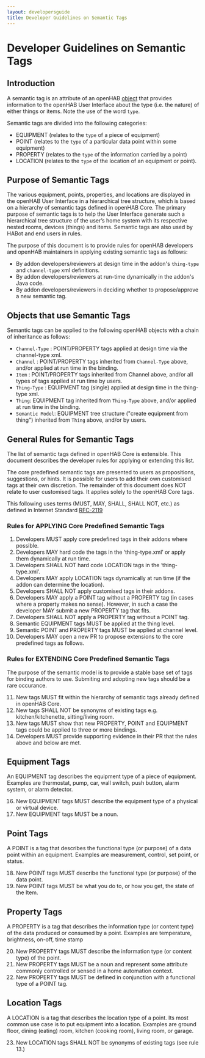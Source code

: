 ```yaml
---
layout: developersguide
title: Developer Guidelines on Semantic Tags
---
```


# Developer Guidelines on Semantic Tags

## Introduction

A semantic tag is an attribute of an openHAB [object](#objects-that-use-semantic-tags) that provides information to the openHAB User Interface about the type (i.e. the nature) of either things or items.
Note the use of the word `type`.

Semantic tags are divided into the following categories:

- EQUIPMENT (relates to the `type` of a piece of equipment)
- POINT (relates to the `type` of a particular data point within some equipment)
- PROPERTY (relates to the `type` of the information carried by a point)
- LOCATION (relates to the `type` of the location of an equipment or point).

## Purpose of Semantic Tags

The various equipment, points, properties, and locations are displayed in the openHAB User Interface in a hierarchical tree structure, which is based on a hierarchy of semantic tags defined in openHAB Core.
The primary purpose of semantic tags is to help the User Interface generate such a hierarchical tree structure of the user’s home system with its respective nested rooms, devices (things) and items.
Semantic tags are also used by HABot and end users in rules.

The purpose of this document is to provide rules for openHAB developers and openHAB maintainers in applying existing semantic tags as follows:

- By addon developers/reviewers at design time in the addon's `thing-type` and `channel-type` xml definitions.
- By addon developers/reviewers at run-time dynamically in the addon's Java code.
- By addon developers/reviewers in deciding whether to propose/approve a new semantic tag.

## Objects that use Semantic Tags

Semantic tags can be applied to the following openHAB objects with a chain of inheritance as follows:

- `Channel-Type` : POINT/PROPERTY tags applied at design time via the channel-type xml.
- `Channel` : POINT/PROPERTY tags inherited from `Channel-Type` above, and/or applied at run time in the binding.
- `Item` : POINT/PROPERTY tags inherited from Channel above, and/or all types of tags applied at run time by users.
- `Thing-Type` : EQUIPMENT tag (single) applied at design time in the thing-type xml.
- `Thing`: EQUIPMENT tag inherited from `Thing-Type` above, and/or applied at run time in the binding.
- `Semantic Model`: EQUIPMENT tree structure ("create equipment from thing") inherited from `Thing` above, and/or by users.

## General Rules for Semantic Tags

The list of semantic tags defined in openHAB Core is extensible.
This document describes the developer rules for applying or extending this list.

The core predefined semantic tags are presented to users as propositions, suggestions, or hints.
It is possible for users to add their own customised tags at their own discretion.
The remainder of this document does NOT relate to user customised tags.
It applies solely to the openHAB Core tags.

This following uses terms (MUST, MAY, SHALL, SHALL NOT, etc.) as defined in Internet Standard [RFC-2119](https://datatracker.ietf.org/doc/html/rfc2119)

### Rules for **APPLYING** Core Predefined Semantic Tags

1. Developers MUST apply core predefined tags in their addons where possible.
1. Developers MAY hard code the tags in the ‘thing-type.xml’ or apply them dynamically at run time.
1. Developers SHALL NOT hard code LOCATION tags in the ‘thing-type.xml’.
1. Developers MAY apply LOCATION tags dynamically at run time (if the addon can determine the location).
1. Developers SHALL NOT apply customised tags in their addons.
1. Developers MAY apply a POINT tag without a PROPERTY tag (in cases where a property makes no sense). However, in such a case the developer MAY submit a new PROPERTY tag that fits.
1. Developers SHALL NOT apply a PROPERTY tag without a POINT tag.
1. Semantic EQUIPMENT tags MUST be applied at the thing level.
1. Semantic POINT and PROPERTY tags MUST be applied at channel level.
1. Developers MAY open a new PR to propose extensions to the core predefined tags as follows.

### Rules for **EXTENDING** Core Predefined Semantic Tags

The purpose of the semantic model is to provide a stable base set of tags for binding authors to use.
Submiting and adopting new tags should be a rare occurance.

11. New tags MUST fit within the hierarchy of semantic tags already defined in openHAB Core.
1. New tags SHALL NOT be synonyms of existing tags e.g. kitchen/kitchenette, sitting/living room.
1. New tags MUST show that new PROPERTY, POINT and EQUIPMENT tags could be applied to three or more bindings.
1. Developers MUST provide supporting evidence in their PR that the rules above and below are met.

## Equipment Tags

An EQUIPMENT tag describes the equipment type of a piece of equipment.
Examples are thermostat, pump, car, wall switch, push button, alarm system, or alarm detector.

16. New EQUIPMENT tags MUST describe the equipment type of a physical or virtual device.
1. New EQUIPMENT tags MUST be a noun.

## Point Tags

A POINT is a tag that describes the functional type (or purpose) of a data point within an equipment.
Examples are measurement, control, set point, or status.

18. New POINT tags MUST describe the functional type (or purpose) of the data point.
1. New POINT tags MUST be what you do to, or how you get, the state of the Item.

## Property Tags

A PROPERTY is a tag that describes the information type (or content type) of the data produced or consumed by a point.
Examples are temperature, brightness, on-off, time stamp

20. New PROPERTY tags MUST describe the information type (or content type) of the point.
1. New PROPERTY tags MUST be a noun and represent some attribute commonly controlled or sensed in a home automation context.
1. New PROPERTY tags MUST be defined in conjunction with a functional type of a POINT tag.

## Location Tags

A LOCATION is a tag that describes the location type of a point.
Its  most common use case is to put equipment into a location.
Examples are ground floor, dining (eating) room, kitchen (cooking room), living room, or garage.

23. New LOCATION tags SHALL NOT be synonyms of existing tags (see rule 13.)